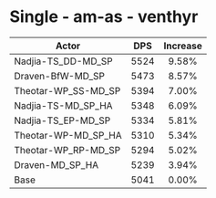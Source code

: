 # Single - am-as - venthyr
| Actor | DPS | Increase |
|---|:---:|:---:|
|Nadjia-TS_DD-MD_SP|5524|9.58%|
|Draven-BfW-MD_SP|5473|8.57%|
|Theotar-WP_SS-MD_SP|5394|7.00%|
|Nadjia-TS-MD_SP_HA|5348|6.09%|
|Nadjia-TS_EP-MD_SP|5334|5.81%|
|Theotar-WP-MD_SP_HA|5310|5.34%|
|Theotar-WP_RP-MD_SP|5294|5.02%|
|Draven-MD_SP_HA|5239|3.94%|
|Base|5041|0.00%|
